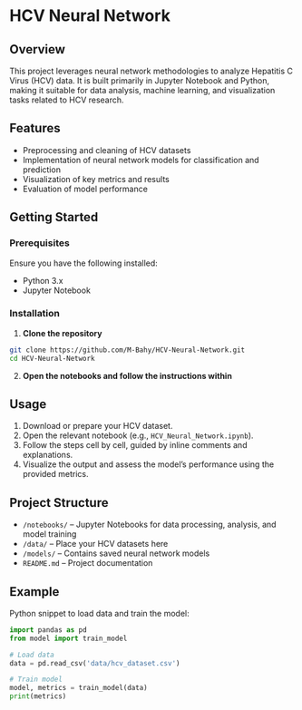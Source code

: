 # HCV Neural Network

## Overview

This project leverages neural network methodologies to analyze Hepatitis C Virus (HCV) data. It is built primarily in Jupyter Notebook and Python, making it suitable for data analysis, machine learning, and visualization tasks related to HCV research.

## Features

- Preprocessing and cleaning of HCV datasets
- Implementation of neural network models for classification and prediction
- Visualization of key metrics and results
- Evaluation of model performance

## Getting Started

### Prerequisites

Ensure you have the following installed:

- Python 3.x
- Jupyter Notebook

### Installation

1. **Clone the repository**

```bash
git clone https://github.com/M-Bahy/HCV-Neural-Network.git
cd HCV-Neural-Network
```

2. **Open the notebooks and follow the instructions within**

## Usage

1. Download or prepare your HCV dataset.
2. Open the relevant notebook (e.g., `HCV_Neural_Network.ipynb`).
3. Follow the steps cell by cell, guided by inline comments and explanations.
4. Visualize the output and assess the model’s performance using the provided metrics.

## Project Structure

- `/notebooks/` – Jupyter Notebooks for data processing, analysis, and model training
- `/data/` – Place your HCV datasets here
- `/models/` – Contains saved neural network models
- `README.md` – Project documentation

## Example

Python snippet to load data and train the model:

```python
import pandas as pd
from model import train_model

# Load data
data = pd.read_csv('data/hcv_dataset.csv')

# Train model
model, metrics = train_model(data)
print(metrics)
```
